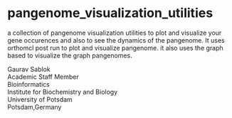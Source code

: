 # pangenome_visualization_utilities
a collection of pangenome visualization utilities to plot and visualize your gene occurences and also to see the dynamics of the pangenome. It uses orthomcl post run to plot and visualize pangenome. it also uses the graph based to visualize the graph pangenomes. 

Gaurav Sablok \
Academic Staff Member \
Bioinformatics \
Institute for Biochemistry and Biology \
University of Potsdam \
Potsdam,Germany 
